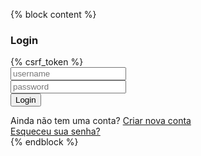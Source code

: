 {% block content %}
    <div class="container-fluid login p-5">
        <div class="container">
            <div class="d-flex justify-content-center h-100">
                <div class="card">
                    <div class="card-header">
                        <h3>Login</h3>
                        <div class="d-flex justify-content-end social_icon">
                            <span><i class="fab fa-facebook-square"></i></span>
                            <span><i class="fab fa-google-plus-square"></i></span>
                            <span><i class="fab fa-twitter-square"></i></span>
                        </div>
                    </div>
                    <div class="card-body">
                        <form method="post" action="{% url 'login' %}">
                            {% csrf_token %}
                            <div class="input-group form-group">
                                <div class="input-group-prepend">
                                    <span class="input-group-text"><i class="fas fa-user"></i></span>
                                </div>
                                <input type="username" class="form-control" name="username" id="username" placeholder="username">						
                            </div>
                            <div class="input-group form-group">
                                <div class="input-group-prepend">
                                    <span class="input-group-text"><i class="fas fa-key"></i></span>
                                </div>
                                <input type="password" class="form-control" name="password" id="password" placeholder="password">
                            </div>
                            <div class="form-group">
                                <button type="submit" class="btn float-right login_btn" value="login">Login</button>
                            </div>
                        </form>
                    </div>
                    <div class="card-footer">
                        <div class="d-flex justify-content-center links">
                            Ainda não tem uma conta?
                            <a href="#">Criar nova conta</a>
                        </div>
                        <div class="d-flex justify-content-center">
                            <a href="#">Esqueceu sua senha?</a>
                        </div>
                    </div>
                </div>
            </div>
        </div>
    </div>
{% endblock %}